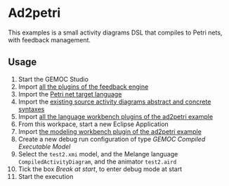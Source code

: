 # Ad2petri

This examples is a small activity diagrams DSL that compiles to Petri nets, with feedback management.

## Usage

1. Start the GEMOC Studio
2. Import [all the plugins of the feedback engine](../../plugins)
3. Import the [Petri net target language](https://github.com/gemoc/petrinet/tree/master/petrinetv1)
4. Import the [existing source activity diagrams abstract and concrete syntaxes](https://github.com/gemoc/activitydiagram/tree/master/dev/gemoc_sequential/language_workbench)
5. Import [all the language workbench plugins of the ad2petri example](language_workbench)
6. From this workpace, start a new Eclipse Application
7. Import [the modeling workbench plugin of the ad2petri example](modeling_workbench)
8. Create a new debug run configuration of type *GEMOC Compiled Executable Model*
9. Select the `test2.xmi` model, and the Melange language `CompiledActivityDiagram`, and the animator `test2.aird`
10. Tick the box *Break at start*, to enter debug mode at start
11. Start the execution
